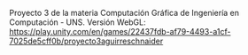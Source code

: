 Proyecto 3 de la materia Computación Gráfica de Ingeniería en Computación - UNS.
Versión WebGL: https://play.unity.com/en/games/22437fdb-af79-4493-a1cf-7025de5cff0b/proyecto3aguirreschnaider
